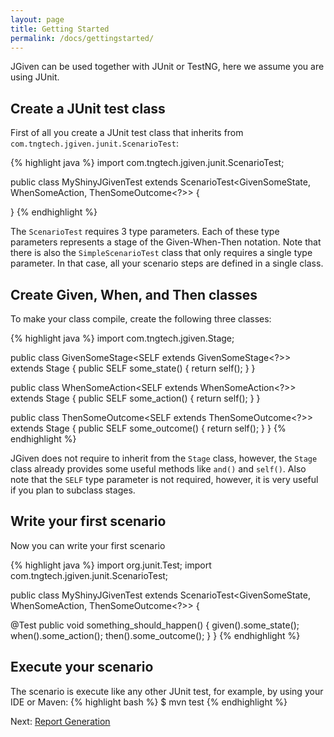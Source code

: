 ```yaml
---
layout: page
title: Getting Started
permalink: /docs/gettingstarted/
---
```


JGiven can be used together with JUnit or TestNG, here we assume you are using JUnit.

## Create a JUnit test class

First of all you create a JUnit test class that inherits from `com.tngtech.jgiven.junit.ScenarioTest`:

{% highlight java %}
import com.tngtech.jgiven.junit.ScenarioTest;

public class MyShinyJGivenTest extends
   ScenarioTest<GivenSomeState<?>, WhenSomeAction<?>, ThenSomeOutcome<?>> {

}
{% endhighlight %}

The `ScenarioTest` requires 3 type parameters. Each of these type parameters represents a stage of the Given-When-Then notation. Note that there is also the `SimpleScenarioTest` class that only requires a single type parameter. In that case, all your scenario steps are defined in a single class.

## Create Given, When, and Then classes

To make your class compile, create the following three classes:

{% highlight java %}
import com.tngtech.jgiven.Stage;

public class GivenSomeStage<SELF extends GivenSomeStage<?>> extends Stage<SELF> {
   public SELF some_state() {
      return self();
   }
}

public class WhenSomeAction<SELF extends WhenSomeAction<?>> extends Stage<SELF> {
   public SELF some_action() {
      return self();
   }
}

public class ThenSomeOutcome<SELF extends ThenSomeOutcome<?>> extends Stage<SELF> {
   public SELF some_outcome() {
      return self();
   }
}
{% endhighlight %}

JGiven does not require to inherit from the `Stage` class, however, the `Stage` class already provides some useful methods like `and()` and `self()`. Also note that the `SELF` type parameter is not required, however, it is very useful if you plan to subclass stages.

## Write your first scenario

Now you can write your first scenario

{% highlight java %}
import org.junit.Test;
import com.tngtech.jgiven.junit.ScenarioTest;

public class MyShinyJGivenTest extends
   ScenarioTest<GivenSomeState<?>, WhenSomeAction<?>, ThenSomeOutcome<?>> {

   @Test
   public void something_should_happen() {
      given().some_state();
      when().some_action();
      then().some_outcome();
   }
}
{% endhighlight %}

## Execute your scenario

The scenario is execute like any other JUnit test, for example, by using your IDE or Maven:
{% highlight bash %}
$ mvn test
{% endhighlight %}

Next: [Report Generation]({{site.baseurl}}/docs/reportgeneration/)
